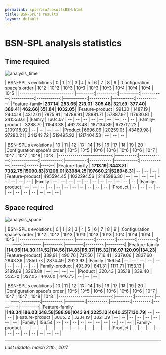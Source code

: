 ```yaml
---
permalink: spls/bsn/resultsBSN.html
title: BSN-SPL's results
layout: default
---
```

# BSN-SPL analysis statistics

## Time required

![analysis_time]({{site.baseurl}}/assets/logbsnTime.png)

|       BSN-SPL's evolutions |       0  |        1  |        2  |         3  |         4  |          5  |          6  |        7  |         8  |         9  | 
|Configuration space's order |    10^2  |     10^2  |     10^3  |      10^3  |      10^3  |       10^3  |       10^4  |     10^4  |      10^4  |      10^5  |
|---------------------------:|---------:|----------:|----------:|-----------:|-----------:|------------:|------------:|----------:|-----------:|-----------:|
|Feature-family              |**237.14**| **253.65**| **273.01**|  **305.48**|  **321.69**|   **377.40**|   **389.41**| **462.66**|  **651.84**| **1032.05**|
|Feature-product             |  991.30  |  1487.19  |  2404.18  |   4312.01  |   7875.91  |   14788.91  |   28881.71  | 57887.92  | 117630.81  | 241553.61  |
|Family                      | 1604.07  |       --  |       --  |        --  |        --  |         --  |         --  |       --  |        --  |        --  |
|Family-product              | 3288.70  | 11543.38  | 46273.48  | 187134.89  | 672512.22  | 2109118.92  |         --  |       --  |        --  |        --  |
|Product                     | 6696.06  | 20259.05  | 43489.98  |  97280.21  | 241249.72  |  519495.92  | 1217404.53  |       --  |        --  |        --  |


|       BSN-SPL's evolutions |        10  |         11  |          12  |        13  |        14  |        15  |         16  |         17  |   18  |   19  | 20    | 
|Configuration space's order |     10^5   |       10^5  |        10^6  |      10^6  |      10^6  |     10^6   |       10^7  |       10^7  | 10^7  | 10^8  | 10^8  |
|---------------------------:|-----------:|------------:|-------------:|-----------:|-----------:|-----------:|------------:|------------:|------:|------:|----:--|
|Feature-family              | **1713.19**|  **3443.81**|   **7332.75**|**15090.83**|**31208.01**|**83984.25**|**197660.21**|**528948.31**|   --  |   --  |   --  |
|Feature-product             | 495594.45  | 1022294.56  |  2145986.30  |        --  |        --  |        --  |         --  |         --  |   --  |   --  |   --  |
|Family                      |        --  |         --  |          --  |        --  |        --  |        --  |         --  |         --  |   --  |   --  |   --  |
|Family-product              |        --  |         --  |          --  |        --  |        --  |        --  |         --  |         --  |   --  |   --  |   --  |
|Product                     |        --  |         --  |          --  |        --  |        --  |        --  |         --  |         --  |   --  |   --  |   --  |


## Space required

![analysis_space]({{site.baseurl}}/assets/bsnSpace.png)

|       BSN-SPL's evolutions |       0  |       1  |       2  |       3  |       4  |       5  |       6  |       7  |       8  |       9  |
|Configuration space's order |    10^2  |    10^2  |    10^3  |    10^3  |    10^3  |    10^3  |    10^4  |    10^4  |    10^4  |    10^5  |
|---------------------------:|---------:|---------:|---------:|---------:|---------:|---------:|---------:|---------:|---------:|---------:|
|Feature-family              |**114.05**|**114.30**|**114.52**|**114.56**|**114.83**|**115.37**|**115.32**|**116.97**|**120.09**|**134.23**|
|Feature-product             |  339.91  |  490.76  |  737.50  | 1716.41  | 2379.06  | 2837.60  | 2843.36  | 2850.78  | 2874.49  | 2923.93  |
|Family                      |  156.54  |      --  |      --  |      --  |      --  |      --  |      --  |      --  |      --  |      --  |
|Family-product              |  493.99  |  841.31  | 1171.71  | 1153.13  | 2189.89  | 3263.80  |      --  |      --  |      --  |      --  |
|Product                     |  320.43  |  335.18  |  339.40  |  352.72  |  327.95  |  440.60  |  446.75  |      --  |      --  |      --  |



| BSN-SPL's evolutions       |      10  |      11  |      12  |      13  |       14  |       15  |       16  |       17  |      18  |      19  |      20  |
|Configuration space's order |    10^5  |    10^5  |    10^6  |    10^6  |     10^6  |     10^6  |     10^7  |     10^7  |    10^7  |    10^8  |    10^8  |
|---------------------------:|---------:|---------:|---------:|---------:|----------:|----------:|----------:|----------:|---------:|---------:|---------:|
|Feature-family              |**148.34**|**186.03**|**348.58**|**588.99**|**1043.94**|**2225.13**|**4640.35**|**7130.79**|      --  |      --  |      --  |
|Feature-product             | 3005.12  | 3234.19  | 3821.39  |      --  |       --  |       --  |       --  |       --  |      --  |      --  |      --  | 
|Family                      |  156.54  |      --  |      --  |      --  |       --  |       --  |       --  |       --  |      --  |      --  |      --  | 
|Family-product              |      --  |      --  |      --  |      --  |       --  |       --  |       --  |       --  |      --  |      --  |      --  | 
|Product                     |      --  |      --  |      --  |      --  |       --  |       --  |       --  |       --  |      --  |      --  |      --  | 



---
*Last update: march 21th., 2017.*











<script>
  (function(i,s,o,g,r,a,m){i['GoogleAnalyticsObject']=r;i[r]=i[r]||function(){
  (i[r].q=i[r].q||[]).push(arguments)},i[r].l=1*new Date();a=s.createElement(o),
  m=s.getElementsByTagName(o)[0];a.async=1;a.src=g;m.parentNode.insertBefore(a,m)
  })(window,document,'script','https://www.google-analytics.com/analytics.js','ga');

  ga('create', 'UA-91211747-1', 'auto');
  ga('send', 'pageview');

</script>

